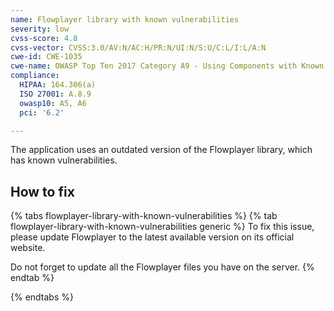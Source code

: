 ```yaml
---
name: Flowplayer library with known vulnerabilities
severity: low
cvss-score: 4.8
cvss-vector: CVSS:3.0/AV:N/AC:H/PR:N/UI:N/S:U/C:L/I:L/A:N
cwe-id: CWE-1035
cwe-name: OWASP Top Ten 2017 Category A9 - Using Components with Known Vulnerabilities
compliance:
  HIPAA: 164.306(a)
  ISO 27001: A.8.9
  owasp10: A5, A6
  pci: '6.2'

---            
```


The application uses an outdated version of the Flowplayer library, which has known vulnerabilities.

## How to fix

{% tabs flowplayer-library-with-known-vulnerabilities %}
{% tab flowplayer-library-with-known-vulnerabilities generic %}
To fix this issue, please update Flowplayer to the latest available version on its official website.

Do not forget to update all the Flowplayer files you have on the server.
{% endtab %}

{% endtabs %}
